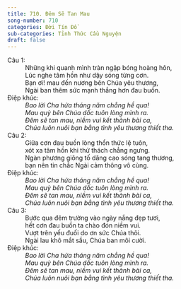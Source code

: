 ```yaml
---
title: 710. Đêm Sẽ Tan Mau
song-number: 710
categories: Đời Tín Đồ
sub-categories: Tỉnh Thức Cầu Nguyện
draft: false
---
```

<dl><dt>Câu 1:</dt><dd data-verse="1">Những khi quanh mình tràn ngập bóng hoàng hôn, <br/>Lúc nghe tâm hồn như dậy sóng từng cơn. <br/>Bạn ơi! mau đến nương bên Chúa yêu thương, <br/>Ngài ban thêm sức mạnh thắng hơn đau buồn. </dd><dt>Điệp khúc:</dt><dd data-chorus="1"><em>Bao lời Cha hứa tháng năm chẳng hề qua! <br/>Mau quỳ bên Chúa dốc tuôn lòng mình ra. <br/>Đêm sẽ tan mau, niềm vui kết thành bài ca, <br/>Chúa luôn nuôi bạn bằng tình yêu thương thiết tha. </em></dd><dt>Câu 2:</dt><dd data-verse="2">Giữa cơn đau buồn lòng thổn thức lệ tuôn, <br/>xót xa tâm hồn khi thử thách chẳng ngưng. <br/>Ngàn phương giông tố dâng cao sóng tang thương, <br/>bạn nên tin chắc Ngài cảm thông vô cùng. </dd><dt>Điệp khúc:</dt><dd data-chorus="1"><em>Bao lời Cha hứa tháng năm chẳng hề qua! <br/>Mau quỳ bên Chúa dốc tuôn lòng mình ra. <br/>Đêm sẽ tan mau, niềm vui kết thành bài ca, <br/>Chúa luôn nuôi bạn bằng tình yêu thương thiết tha. </em></dd><dt>Câu 3:</dt><dd data-verse="3">Bước qua đêm trường vào ngày nắng đẹp tươi, <br/>hết cơn đau buồn ta chào đón niềm vui. <br/>Vượt trên yếu đuối do ơn sức Chúa thôi. <br/>Ngài lau khô mắt sầu, Chúa ban môi cười. </dd><dt>Điệp khúc:</dt><dd data-chorus="1"><em>Bao lời Cha hứa tháng năm chẳng hề qua! <br/>Mau quỳ bên Chúa dốc tuôn lòng mình ra. <br/>Đêm sẽ tan mau, niềm vui kết thành bài ca, <br/>Chúa luôn nuôi bạn bằng tình yêu thương thiết tha. </em></dd></dl>